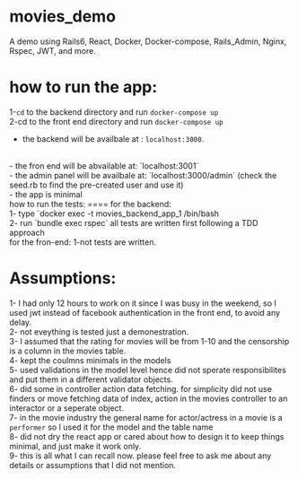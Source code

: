 # movies_demo
A demo using Rails6, React, Docker, Docker-compose, Rails_Admin, Nginx, Rspec, JWT, and more.

how to run the app:
===

1-`cd` to the backend directory and run `docker-compose up`
<br>
2-cd to the front end directory and run `docker-compose up`
<br>
  - the backend will be availbale at : `localhost:3000`.
  <br>
  - the fron end will be abvailable at: `localhost:3001`
  <br>
  - the admin panel will be availbale at: `localhost:3000/admin` (check the seed.rb to find the pre-created user and use it)
  <br>
  - the app is minimal
  <br>
 how to run the tests:
 ====
 for the backend:
   <br>
   1- type `docker exec -t movies_backend_app_1 /bin/bash
   <br>
   2- run `bundle exec rspec` all tests are written first following a TDD approach
 <br>
 for the fron-end:
   1-not tests are written.
   

Assumptions:
=====
1- I had only 12 hours to work on it since I was busy in the weekend, so I used jwt
      instead of facebook authentication in the front end, to avoid any delay.
<br>
2- not eveything is tested just a demonestration.
<br>
3- I assumed that the rating for movies will be from 1-10 and the censorship is a column in the movies table.
<br>
4- kept the coulmns minimals in the models
<br>
5- used validations in the model level hence did not sperate responsibilites and put them in a different validator objects.
<br>
6- did some in controller action data fetching. for simplicity did not use finders or move fetching data of index,
     action in the movies controller to an interactor or a seperate object.
<br>
7- in the movie industry the general name for actor/actress in a movie is a `performer` so 
         I used it for the model and the table name
<br>
8- did not dry the react app or cared about how to design it to keep things minimal, and just make it work only.
<br>
9- this is all what I can recall now. please feel free to ask me about any details or assumptions that I did not mention.
